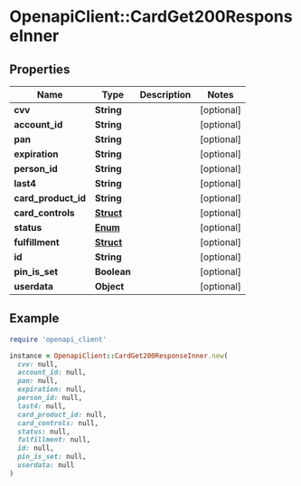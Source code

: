 # OpenapiClient::CardGet200ResponseInner

## Properties

| Name | Type | Description | Notes |
| ---- | ---- | ----------- | ----- |
| **cvv** | **String** |  | [optional] |
| **account_id** | **String** |  | [optional] |
| **pan** | **String** |  | [optional] |
| **expiration** | **String** |  | [optional] |
| **person_id** | **String** |  | [optional] |
| **last4** | **String** |  | [optional] |
| **card_product_id** | **String** |  | [optional] |
| **card_controls** | [**Struct**](Struct.md) |  | [optional] |
| **status** | [**Enum**](Enum.md) |  | [optional] |
| **fulfillment** | [**Struct**](Struct.md) |  | [optional] |
| **id** | **String** |  | [optional] |
| **pin_is_set** | **Boolean** |  | [optional] |
| **userdata** | **Object** |  | [optional] |

## Example

```ruby
require 'openapi_client'

instance = OpenapiClient::CardGet200ResponseInner.new(
  cvv: null,
  account_id: null,
  pan: null,
  expiration: null,
  person_id: null,
  last4: null,
  card_product_id: null,
  card_controls: null,
  status: null,
  fulfillment: null,
  id: null,
  pin_is_set: null,
  userdata: null
)
```

